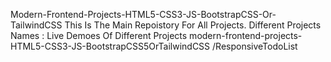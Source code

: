 Modern-Frontend-Projects-HTML5-CSS3-JS-BootstrapCSS-Or-TailwindCSS
This Is The Main Repoistory For All Projects.
Different Projects Names : Live Demoes Of Different Projects
modern-frontend-projects-HTML5-CSS3-JS-BootstrapCSS5OrTailwindCSS
/ResponsiveTodoList
